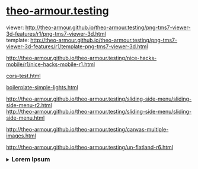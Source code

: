 [theo-armour.testing]( ./nice-hacks-mobile-r2.html )
===

viewer: <http://theo-armour.github.io/theo-armour.testing/png-tms7-viewer-3d-features/r1/png-tms7-viewer-3d.html>  
template: <http://theo-armour.github.io/theo-armour.testing/png-tms7-viewer-3d-features/r1/template-png-tms7-viewer-3d.html>  


<http://theo-armour.github.io/theo-armour.testing/nice-hacks-mobile/r1/nice-hacks-mobile-r1.html>  

[cors-test.html]( #../../cors-test.html# )

[boilerplate-simple-lights.html]( #../boilerplate-simple-lights.html# )

<http://theo-armour.github.io/theo-armour.testing/sliding-side-menu/sliding-side-menu-r2.html>  
<http://theo-armour.github.io/theo-armour.testing/sliding-side-menu/sliding-side-menu.html>

<http://theo-armour.github.io/theo-armour.testing/canvas-multiple-images.html>

<http://theo-armour.github.io/theo-armour.testing/un-flatland-r6.html>

<details>
<summary><h3>Lorem Ipsum</h3></summary>

lorem ipsum, quia dolor sit, amet, consectetur, adipisci velit, sed quia non numquam eius modi tempora incidunt, ut labore et dolore magnam aliquam quaerat voluptatem. ut enim ad minima veniam, quis nostrum exercitationem ullam corporis suscipit laboriosam, nisi ut aliquid ex ea commodi consequatur? quis autem vel eum iure reprehenderit, qui in ea voluptate velit esse, quam nihil molestiae consequatur, vel illum, qui dolorem eum fugiat, quo voluptas nulla pariatur?
</details>


<style>h3 { display:inline; }</style>